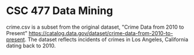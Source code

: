 # CSC 477 Data Mining 

crime.csv is a subset from the original dataset, "Crime Data from 2010 to Present" https://catalog.data.gov/dataset/crime-data-from-2010-to-present. The dataset reflects incidents of crimes in Los Angeles, California dating back to 2010. 






